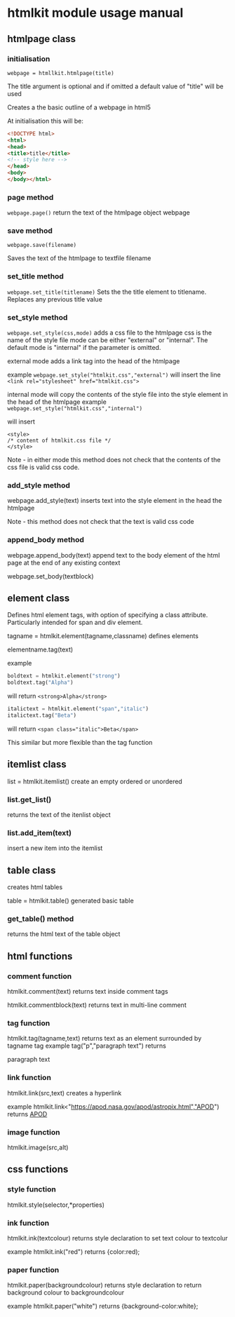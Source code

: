 # htmlkit module usage manual




## htmlpage class

### initialisation
`webpage = htmllkit.htmlpage(title)`

The title argument is optional and if omitted a default value of "title" will be used

Creates a the basic outline of a webpage in html5

At initialisation this will be:
```html
<!DOCTYPE html>
<html>
<head>
<title>title</title>
<!-- style here -->
</head>
<body>
</body></html>
```

### page method
`webpage.page()`
return the text of the htmlpage object webpage

### save method
`webpage.save(filename)`

Saves the text of the htmlpage to textfile filename

### set_title method
`webpage.set_title(titlename)`
Sets the the title element to titlename. Replaces any previous title value

### set_style method
`webpage.set_style(css,mode)`
adds a css file to the htmlpage
css is the name of the style file
mode can be either "external" or "internal". The default mode is "internal" if the parameter is omitted.

external mode adds a link tag into the head of the htmlpage

example
`webpage.set_style("htmlkit.css","external")`
will insert the line 
`<link rel="stylesheet" href="htmlkit.css">`

internal mode will copy the contents of the style file into the style element in the head of the htmlpage
example
`webpage.set_style("htmlkit.css","internal")`

will insert
```
<style>
/* content of htmlkit.css file */
</style>
```
Note - in either mode this method does not check that the contents of the css file is valid css code.

### add_style method
webpage.add_style(text)
inserts text into the style element in the head the htmlpage

Note - this method does not check that the text is valid css code


### append_body method
webpage.append_body(text)
append text to the body element of the html page at the end of any existing context

webpage.set_body(textblock)


## element class

Defines html element tags, with option of specifying a class attribute. Particularly intended for span and div element. 

tagname = htmlkit.element(tagname,classname)
defines elements 

elementname.tag(text)

example
```python
boldtext = htmlkit.element("strong")
boldtext.tag("Alpha")
```
will return
`<strong>Alpha</strong>`
```python
italictext = htmlkit.element("span","italic")
italictext.tag("Beta")
```
will return
`<span class="italic">Beta</span>`

This similar but more flexible than the tag function

## itemlist class

list = htmlkit.itemlist()
create an empty ordered or unordered 

### list.get_list()
returns the text of the itenlist object

### list.add_item(text)
insert a new item into the itemlist

## table class 
creates html tables

table = htmlkit.table()
generated basic table

### get_table() method
returns the html text of the table object



## html functions

### comment function
htmlkit.comment(text)
returns text inside comment tags



htmlkit.commentblock(text)
returns text in multi-line comment

### tag function
htmlkit.tag(tagname,text)
returns text as an element surrounded by tagname tag
example
tag("p","paragraph text")
returns
<p>paragraph text</p>


### link function
htmlkit.link(src,text)
creates a hyperlink

example
htmlkit.link<"https://apod.nasa.gov/apod/astropix.html","APOD")
returns
<a href="https://apod.nasa.gov/apod/astropix.html">APOD</a>

### image function
htmlkit.image(src,alt)

## css functions

### style function
htmlkit.style(selector,*properties)

### ink function
htmlkit.ink(textcolour)
returns style declaration to set text colour to textcolur

example
htmlkit.ink("red")
returns
{color:red);

### paper function
htmlkit.paper(backgroundcolour)
returns style declaration to return background colour to backgroundcolour

example
htmlkit.paper("white")
returns
{background-color:white};
 
 
